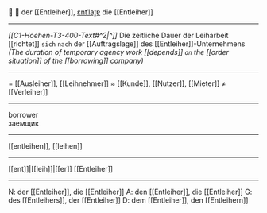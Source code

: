🤝 🔵 der [[Entleiher]], [ɛntˈlaɪ̯ɐ](https://youglish.com/pronounce/Entleiher/german)
die [[Entleiher]]

---
*[[C1-Hoehen-T3-400-Text#^2|^]]* Die zeitliche Dauer der Leiharbeit [[richtet]] `sich` `nach` der [[Auftragslage]] des [[Entleiher]]-Unternehmens
*(The duration of temporary agency work [[depends]] `on` the [[order situation]] of the [[borrowing]] company)*

---
= [[Ausleiher]], [[Leihnehmer]]
≈ [[Kunde]], [[Nutzer]], [[Mieter]]
≠ [[Verleiher]]

---
borrower  
заемщик

---
[[entleihen]], [[leihen]]

---
[[ent]]|[[leih]]|[[er]]
[[Entleiher]]


---
N: der [[Entleiher]], die [[Entleiher]]
A: den [[Entleiher]], die [[Entleiher]]
G: des [[Entleihers]], der [[Entleiher]]
D: dem [[Entleiher]], den [[Entleihern]]
